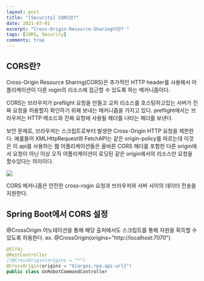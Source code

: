 ```yaml
---
layout: post
title: "[Security] CORS란?"
date: 2021-07-01
excerpt: "Cross-Origin-Resource-Sharing이란? "
tags: [CORS, Security]
comments: true
---
```

## CORS란?

Cross-Origin Resource Sharing(CORS)은 추가적인 HTTP header를 사용해서 어플리케이션이 다른 rogin의 리소스에 접근할 수 있도록 하는 메커니즘이다. 

CORS는 브라우저가 preflight 요청을 만들고 교차 리소스를 호스팅하고있는 서버가 진짜 요청을 허용할지 확인하기 위해 보내는 메커니즘을 가지고 있다. preflight에서는 브라우저는 HTTP 메소드와 진짜 요청에 사용될 헤더를 나타는 헤더를 보낸다. 

보안 문제로, 브라우저는 스크립트로부터 발생한 Cross-Origin HTTP 요청을 제한한다. 예를들어 XMLHttpRequest와 FetchAPI는 같은 origin-policy를 따르는데 이것은 이 api를 사용하는 웹 어플리케이션들은 올바른 CORS 헤더를 포함한 다른 origin에서 요청이 아닌 이상 오직 어플리케이션이 로딩된 같은 origin에서의 리소스만 요청을 할수있다는 의미이다. 

<img src ="https://eunmik.github.io/bonita.blog/assets/img/2021/0701/img1.png" />

CORS 메커니즘은 안전한 cross-rogin 요청과 브라우저와 서버 사이의 데이터 전송을 지원한다. 

## Spring Boot에서 CORS 설정

@CrossOrigin 어노테이션을 통해 해당 출처에서도 스크립트를 통해 자원을 획득할 수 있도록 허용한다.   ex. @CrossOrigin(origins="http://localhost:7070") 

```java
@Slf4j
@RestController
//@CrossOrigin(origins = "*")
@CrossOrigin(origins = "${argos.rpa.api-url}")
public class UxRobotCommandController
```




